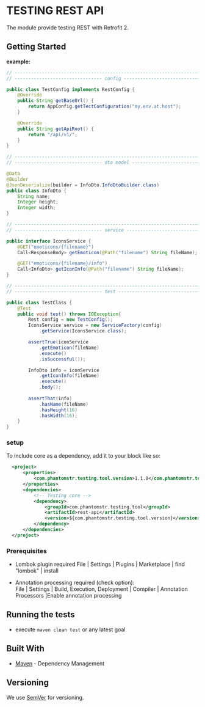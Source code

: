 # TESTING REST API

The module provide testing REST with Retrofit 2.  

## Getting Started 
**example:**
```java
// --------------------------------------------------------------------------------
// -------------------------------- config ----------------------------------------

public class TestConfig implements RestConfig {
    @Override
    public String getBaseUrl() {
        return AppConfig.getTectConfiguration("my.env.at.host");  
    }

    @Override
    public String getApiRoot() {
        return "/api/v1/";
    }
}

// --------------------------------------------------------------------------------
// -------------------------------- dto model -------------------------------------

@Data
@Builder
@JsonDeserialize(builder = InfoDto.InfoDtoBuilder.class)
public class InfoDto {
    String name;
    Integer height;
    Integer width;
}

// --------------------------------------------------------------------------------
// -------------------------------- service ---------------------------------------

public interface IconsService {
    @GET("emoticons/{filename}")
    Call<ResponseBody> getEmoticon(@Path("filename") String fileName); 

    @GET("emoticons/{filename}/info")
    Call<InfoDto> getIconInfo(@Path("filename") String fileName); 
}

// --------------------------------------------------------------------------------
// -------------------------------- test ------------------------------------------

public class TestClass {
    @Test
    public void test() throws IOException{
        Rest config = new TestConfig();
        IconsService service = new ServiceFactory(config)
            .getService(IconsService.class);

        assertTrue(iconService
            .getEmoticon(fileName)
            .execute()
            .isSuccessful());     

        InfoDto info = iconService
            .getIconInfo(fileName)
            .execute()
            .body();
        
        assertThat(info)
            .hasName(fileName)
            .hasHeight(16)
            .hasWidth(16);
    }
}   
```

 
### setup
  To include core as a dependency, add it to your <dependencies> block like so:
  ```xml
    <project>
        <properties>
            <com.phantomstr.testing.tool.version>1.1.0</com.phantomstr.testing.tool.version>
        </properties>
        <dependencies>
            <!-- Testing core -->
            <dependency>
                <groupId>com.phantomstr.testing.tool</groupId>
                <artifactId>rest-api</artifactId>
                <version>${com.phantomstr.testing.tool.version}</version>
            </dependency>
        </dependencies>
    </project>
  ```
    
### Prerequisites
- Lombok plugin required
File | Settings | Plugins | Marketplace | find "lombok" | install

- Annotation processing required (check option): <br>
File | Settings | Build, Execution, Deployment | Compiler | Annotation Processors |Enable annotation processing

## Running the tests  
  - execute ```maven clean test``` or any latest goal   

## Built With
* [Maven](https://maven.apache.org/) - Dependency Management

## Versioning

We use [SemVer](http://semver.org/) for versioning.